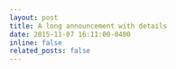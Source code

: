 ```yaml
---
layout: post
title: A long announcement with details
date: 2015-11-07 16:11:00-0400
inline: false
related_posts: false
---
```

